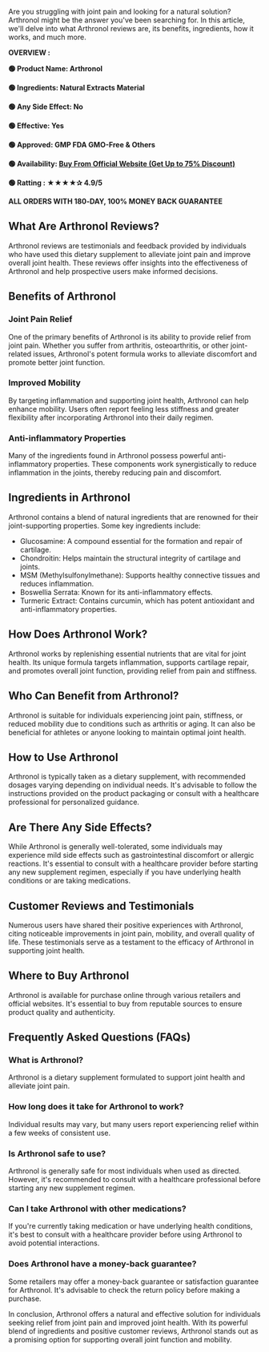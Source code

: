 <span style="font-weight: 400;">Are you struggling with joint pain and looking for a natural solution? Arthronol might be the answer you've been searching for. In this article, we'll delve into what Arthronol reviews are, its benefits, ingredients, how it works, and much more.</span>

<b>OVERVIEW :</b>

<b>🟢 Product Name: Arthronol</b>

<b>🟢 Ingredients: Natural Extracts Material</b>

<b>🟢 Any Side Effect: No</b>

<b>🟢 Effective: Yes</b>

<b>🟢 Approved: GMP FDA GMO-Free &amp; Others</b>

<b>🟢 Availability: </b><a href="https://t.ly/SUuo9"><b>Buy From Official Website (Get Up to 75% Discount)</b></a>

<b>🟢 Ratting : ★★★★✰ 4.9/5</b>

<b>ALL ORDERS WITH 180‑DAY, 100% MONEY BACK GUARANTEE</b>
<h2><b>What Are Arthronol Reviews?</b></h2>
<span style="font-weight: 400;">Arthronol reviews are testimonials and feedback provided by individuals who have used this dietary supplement to alleviate joint pain and improve overall joint health. These reviews offer insights into the effectiveness of Arthronol and help prospective users make informed decisions.</span>
<h2><b>Benefits of Arthronol</b></h2>
<h3><b>Joint Pain Relief</b></h3>
<span style="font-weight: 400;">One of the primary benefits of Arthronol is its ability to provide relief from joint pain. Whether you suffer from arthritis, osteoarthritis, or other joint-related issues, Arthronol's potent formula works to alleviate discomfort and promote better joint function.</span>
<h3><b>Improved Mobility</b></h3>
<span style="font-weight: 400;">By targeting inflammation and supporting joint health, Arthronol can help enhance mobility. Users often report feeling less stiffness and greater flexibility after incorporating Arthronol into their daily regimen.</span>
<h3><b>Anti-inflammatory Properties</b></h3>
<span style="font-weight: 400;">Many of the ingredients found in Arthronol possess powerful anti-inflammatory properties. These components work synergistically to reduce inflammation in the joints, thereby reducing pain and discomfort.</span>
<h2><b>Ingredients in Arthronol</b></h2>
<span style="font-weight: 400;">Arthronol contains a blend of natural ingredients that are renowned for their joint-supporting properties. Some key ingredients include:</span>
<ul>
 	<li style="font-weight: 400;" aria-level="1"><span style="font-weight: 400;">Glucosamine: A compound essential for the formation and repair of cartilage.</span></li>
 	<li style="font-weight: 400;" aria-level="1"><span style="font-weight: 400;">Chondroitin: Helps maintain the structural integrity of cartilage and joints.</span></li>
 	<li style="font-weight: 400;" aria-level="1"><span style="font-weight: 400;">MSM (Methylsulfonylmethane): Supports healthy connective tissues and reduces inflammation.</span></li>
 	<li style="font-weight: 400;" aria-level="1"><span style="font-weight: 400;">Boswellia Serrata: Known for its anti-inflammatory effects.</span></li>
 	<li style="font-weight: 400;" aria-level="1"><span style="font-weight: 400;">Turmeric Extract: Contains curcumin, which has potent antioxidant and anti-inflammatory properties.</span></li>
</ul>
<h2><b>How Does Arthronol Work?</b></h2>
<span style="font-weight: 400;">Arthronol works by replenishing essential nutrients that are vital for joint health. Its unique formula targets inflammation, supports cartilage repair, and promotes overall joint function, providing relief from pain and stiffness.</span>
<h2><b>Who Can Benefit from Arthronol?</b></h2>
<span style="font-weight: 400;">Arthronol is suitable for individuals experiencing joint pain, stiffness, or reduced mobility due to conditions such as arthritis or aging. It can also be beneficial for athletes or anyone looking to maintain optimal joint health.</span>
<h2><b>How to Use Arthronol</b></h2>
<span style="font-weight: 400;">Arthronol is typically taken as a dietary supplement, with recommended dosages varying depending on individual needs. It's advisable to follow the instructions provided on the product packaging or consult with a healthcare professional for personalized guidance.</span>
<h2><b>Are There Any Side Effects?</b></h2>
<span style="font-weight: 400;">While Arthronol is generally well-tolerated, some individuals may experience mild side effects such as gastrointestinal discomfort or allergic reactions. It's essential to consult with a healthcare provider before starting any new supplement regimen, especially if you have underlying health conditions or are taking medications.</span>
<h2><b>Customer Reviews and Testimonials</b></h2>
<span style="font-weight: 400;">Numerous users have shared their positive experiences with Arthronol, citing noticeable improvements in joint pain, mobility, and overall quality of life. These testimonials serve as a testament to the efficacy of Arthronol in supporting joint health.</span>
<h2><b>Where to Buy Arthronol</b></h2>
<span style="font-weight: 400;">Arthronol is available for purchase online through various retailers and official websites. It's essential to buy from reputable sources to ensure product quality and authenticity.</span>
<h2><b>Frequently Asked Questions (FAQs)</b></h2>
<h3><b>What is Arthronol?</b></h3>
<span style="font-weight: 400;">Arthronol is a dietary supplement formulated to support joint health and alleviate joint pain.</span>
<h3><b>How long does it take for Arthronol to work?</b></h3>
<span style="font-weight: 400;">Individual results may vary, but many users report experiencing relief within a few weeks of consistent use.</span>
<h3><b>Is Arthronol safe to use?</b></h3>
<span style="font-weight: 400;">Arthronol is generally safe for most individuals when used as directed. However, it's recommended to consult with a healthcare professional before starting any new supplement regimen.</span>
<h3><b>Can I take Arthronol with other medications?</b></h3>
<span style="font-weight: 400;">If you're currently taking medication or have underlying health conditions, it's best to consult with a healthcare provider before using Arthronol to avoid potential interactions.</span>
<h3><b>Does Arthronol have a money-back guarantee?</b></h3>
<span style="font-weight: 400;">Some retailers may offer a money-back guarantee or satisfaction guarantee for Arthronol. It's advisable to check the return policy before making a purchase.</span>

<span style="font-weight: 400;">In conclusion, Arthronol offers a natural and effective solution for individuals seeking relief from joint pain and improved joint health. With its powerful blend of ingredients and positive customer reviews, Arthronol stands out as a promising option for supporting overall joint function and mobility.</span>
